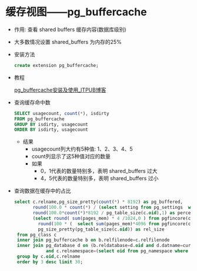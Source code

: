 # 缓存视图——pg_buffercache

- 作用: 查看 shared buffers 缓存内容(数据库级别)

- 大多数情况设置 shared_buffers 为内存的25%

- 安装方法
    ```sql
    create extension pg_buffercache;
    ```

- 教程

    [pg_buffercache安装及使用_ITPUB博客](http://blog.itpub.net/69990629/viewspace-2795574/)

- 查询缓存命中数
    ```sql
    SELECT usagecount, count(*), isdirty
    FROM pg_buffercache
    GROUP BY isdirty, usagecount
    ORDER BY isdirty, usagecount
    ```
    - 结果
        - usagecount列大约有5种值: 1、2、3、4、5
        - count列显示了这5种值对应的数量
        - 如果
            - 0，1代表的数量特别多，表明 shared_buffers 过大
            - 4，5代表的数量特别多，表明 shared_buffers 过小

- 查询数据在缓存中的占比
    ```sql
    select c.relname,pg_size_pretty(count(*) * 8192) as pg_buffered,
           round(100.0 * count(*) / (select setting from pg_settings  where name='shared_buffers')::integer,1) as pgbuffer_percent,
           round(100.0*count(*)*8192 / pg_table_size(c.oid),1) as percent_of_relation,
           (select round( sum(pages_mem) * 4 /1024,0 ) from pgfincore(c.relname::text) ) as os_cache_MB ,
             round(100 * (  select sum(pages_mem)*4096 from pgfincore(c.relname::text) )/ pg_table_size(c.oid),1) as os_cache_percent_of_relation,
             pg_size_pretty(pg_table_size(c.oid)) as rel_size
     from pg_class c
     inner join pg_buffercache b on b.relfilenode=c.relfilenode
     inner join pg_database d on (b.reldatabase=d.oid and d.datname=current_database()
                and c.relnamespace=(select oid from pg_namespace where nspname='public'))
     group by c.oid,c.relname
     order by 3 desc limit 30;
    ```